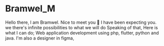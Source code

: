 # Bramwel_M
Hello there, I am Bramwel. Nice to meet you 🫡
I have been expecting you. we there's infinite possibilities to what we will do 
Speaking of that, Here is what I can do;
Web application development using php, flutter, python and java.
I'm also a designer in figma, 
